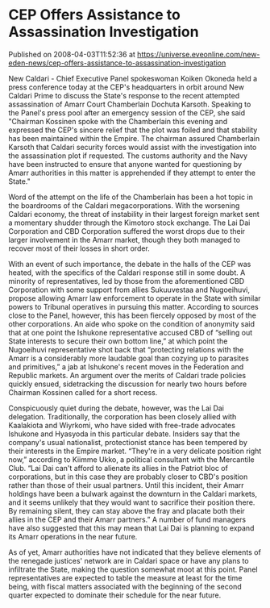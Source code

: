 # CEP Offers Assistance to Assassination Investigation
Published on 2008-04-03T11:52:36 at https://universe.eveonline.com/new-eden-news/cep-offers-assistance-to-assassination-investigation

New Caldari - Chief Executive Panel spokeswoman Koiken Okoneda held a press conference today at the CEP's headquarters in orbit around New Caldari Prime to discuss the State's response to the recent attempted assassination of Amarr Court Chamberlain Dochuta Karsoth. Speaking to the Panel's press pool after an emergency session of the CEP, she said "Chairman Kossinen spoke with the Chamberlain this evening and expressed the CEP's sincere relief that the plot was foiled and that stability has been maintained within the Empire. The chairman assured Chamberlain Karsoth that Caldari security forces would assist with the investigation into the assassination plot if requested. The customs authority and the Navy have been instructed to ensure that anyone wanted for questioning by Amarr authorities in this matter is apprehended if they attempt to enter the State." 

Word of the attempt on the life of the Chamberlain has been a hot topic in the boardrooms of the Caldari megacorporations. With the worsening Caldari economy, the threat of instability in their largest foreign market sent a momentary shudder through the Kimotoro stock exchange. The Lai Dai Corporation and CBD Corporation suffered the worst drops due to their larger involvement in the Amarr market, though they both managed to recover most of their losses in short order. 

With an event of such importance, the debate in the halls of the CEP was heated, with the specifics of the Caldari response still in some doubt. A minority of representatives, led by those from the aforementioned CBD Corporation with some support from allies Sukuuvestaa and Nugoeihuvi, propose allowing Amarr law enforcement to operate in the State with similar powers to Tribunal operatives in pursuing this matter. According to sources close to the Panel, however, this has been fiercely opposed by most of the other corporations. An aide who spoke on the condition of anonymity said that at one point the Ishukone representative accused CBD of “selling out State interests to secure their own bottom line,” at which point the Nugoeihuvi representative shot back that “protecting relations with the Amarr is a considerably more laudable goal than cozying up to parasites and primitives,” a jab at Ishukone's recent moves in the Federation and Republic markets. An argument over the merits of Caldari trade policies quickly ensued, sidetracking the discussion for nearly two hours before Chairman Kossinen called for a short recess. 

Conspicuously quiet during the debate, however, was the Lai Dai delegation. Traditionally, the corporation has been closely allied with Kaalakiota and Wiyrkomi, who have sided with free-trade advocates Ishukone and Hyasyoda in this particular debate. Insiders say that the company's usual nationalist, protectionist stance has been tempered by their interests in the Empire market. “They're in a very delicate position right now,” according to Kiimme Ukko, a political consultant with the Mercantile Club. “Lai Dai can't afford to alienate its allies in the Patriot bloc of corporations, but in this case they are probably closer to CBD's position rather than those of their usual partners. Until this incident, their Amarr holdings have been a bulwark against the downturn in the Caldari markets, and it seems unlikely that they would want to sacrifice their position there. By remaining silent, they can stay above the fray and placate both their allies in the CEP and their Amarr partners.” A number of fund managers have also suggested that this may mean that Lai Dai is planning to expand its Amarr operations in the near future. 

As of yet, Amarr authorities have not indicated that they believe elements of the renegade justices' network are in Caldari space or have any plans to infiltrate the State, making the question somewhat moot at this point. Panel representatives are expected to table the measure at least for the time being, with fiscal matters associated with the beginning of the second quarter expected to dominate their schedule for the near future.

